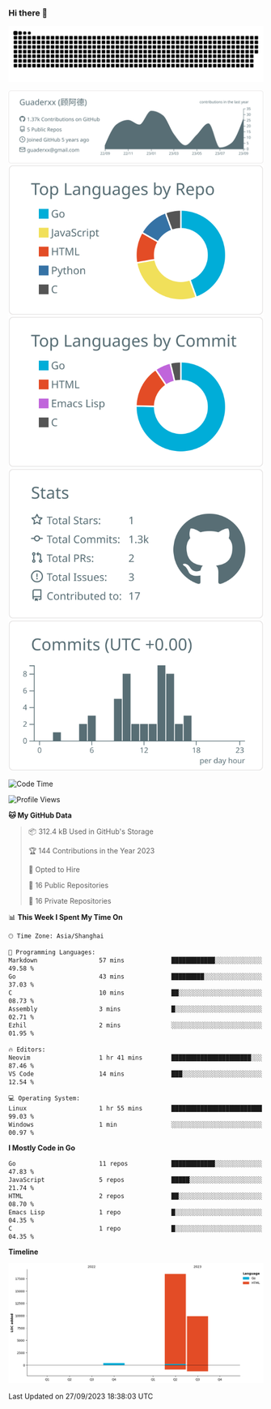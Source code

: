 ### Hi there 👋

<picture>
  <source media="(prefers-color-scheme: dark)" srcset="https://raw.githubusercontent.com/Guaderxx/Guaderxx/output/github-snake-dark.svg">
  <source media="(prefers-color-scheme: light)" srcset="https://raw.githubusercontent.com/Guaderxx/Guaderxx/output/github-snake.svg">
  <img alt="github-snake" src="https://raw.githubusercontent.com/Guaderxx/Guaderxx/output/github-snake.svg">
</picture>

<div align="center">


![](https://raw.githubusercontent.com/Guaderxx/Guaderxx/main/profile-summary-card-output/default/0-profile-details.svg)
![](https://raw.githubusercontent.com/Guaderxx/Guaderxx/main/profile-summary-card-output/default/1-repos-per-language.svg)
![](https://raw.githubusercontent.com/Guaderxx/Guaderxx/main/profile-summary-card-output/default/2-most-commit-language.svg)
![](https://raw.githubusercontent.com/Guaderxx/Guaderxx/main/profile-summary-card-output/default/3-stats.svg)
![](https://raw.githubusercontent.com/Guaderxx/Guaderxx/main/profile-summary-card-output/default/4-productive-time.svg)


</div>

<!--START_SECTION:waka-->
![Code Time](http://img.shields.io/badge/Code%20Time-224%20hrs%2014%20mins-blue)

![Profile Views](http://img.shields.io/badge/Profile%20Views-0-blue)

**🐱 My GitHub Data** 

> 📦 312.4 kB Used in GitHub's Storage 
 > 
> 🏆 144 Contributions in the Year 2023
 > 
> 💼 Opted to Hire
 > 
> 📜 16 Public Repositories 
 > 
> 🔑 16 Private Repositories 
 > 
📊 **This Week I Spent My Time On** 

```text
🕑︎ Time Zone: Asia/Shanghai

💬 Programming Languages: 
Markdown                 57 mins             ████████████░░░░░░░░░░░░░   49.58 % 
Go                       43 mins             █████████░░░░░░░░░░░░░░░░   37.03 % 
C                        10 mins             ██░░░░░░░░░░░░░░░░░░░░░░░   08.73 % 
Assembly                 3 mins              █░░░░░░░░░░░░░░░░░░░░░░░░   02.71 % 
Ezhil                    2 mins              ░░░░░░░░░░░░░░░░░░░░░░░░░   01.95 % 

🔥 Editors: 
Neovim                   1 hr 41 mins        ██████████████████████░░░   87.46 % 
VS Code                  14 mins             ███░░░░░░░░░░░░░░░░░░░░░░   12.54 % 

💻 Operating System: 
Linux                    1 hr 55 mins        █████████████████████████   99.03 % 
Windows                  1 min               ░░░░░░░░░░░░░░░░░░░░░░░░░   00.97 % 
```

**I Mostly Code in Go** 

```text
Go                       11 repos            ████████████░░░░░░░░░░░░░   47.83 % 
JavaScript               5 repos             █████░░░░░░░░░░░░░░░░░░░░   21.74 % 
HTML                     2 repos             ██░░░░░░░░░░░░░░░░░░░░░░░   08.70 % 
Emacs Lisp               1 repo              █░░░░░░░░░░░░░░░░░░░░░░░░   04.35 % 
C                        1 repo              █░░░░░░░░░░░░░░░░░░░░░░░░   04.35 % 
```



**Timeline**

![Lines of Code chart](https://raw.githubusercontent.com/Guaderxx/Guaderxx/main/assets/bar_graph.png)


 Last Updated on 27/09/2023 18:38:03 UTC
<!--END_SECTION:waka-->

